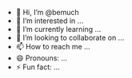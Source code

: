 - 👋 Hi, I’m @bemuch
- 👀 I’m interested in ...
- 🌱 I’m currently learning ...
- 💞️ I’m looking to collaborate on ...
- 📫 How to reach me ...
- 😄 Pronouns: ...
- ⚡ Fun fact: ...

<!---
bemuch/bemuch is a ✨ special ✨ repository because its `README.md` (this file) appears on your GitHub profile.
You can click the Preview link to take a look at your changes.
--->
